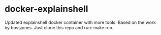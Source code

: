 # docker-explainshell
Updated explainshell docker container with more tools. Based on the work by bossjones.
Just clone this repo and run: make run.
